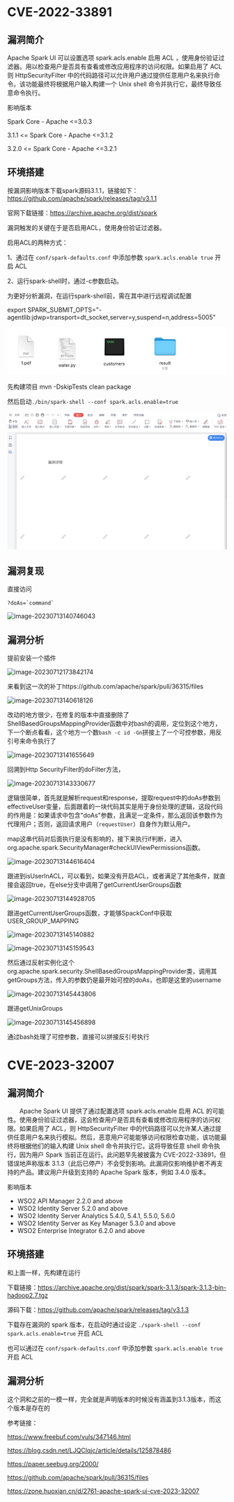 # CVE-2022-33891

## 漏洞简介

Apache Spark UI 可以设置选项 spark.acls.enable 启用 ACL ，使用身份验证过滤器。用以检查用户是否具有查看或修改应用程序的访问权限。如果启用了 ACL则 HttpSecurityFilter 中的代码路径可以允许用户通过提供任意用户名来执行命令。该功能最终将根据用户输入构建一个 Unix shell 命令并执行它，最终导致任意命令执行。

影响版本

Spark Core - Apache <=3.0.3

3.1.1 <= Spark Core - Apache <=3.1.2

3.2.0 <= Spark Core - Apache <=3.2.1

## 环境搭建

按漏洞影响版本下载spark源码3.1.1，链接如下：https://github.com/apache/spark/releases/tag/v3.1.1

官网下载链接：https://archive.apache.org/dist/spark

漏洞触发的关键在于是否启用ACL，使用身份验证过滤器。

启用ACL的两种方式：

1、通过在 `conf/spark-defaults.conf` 中添加参数 `spark.acls.enable true` 开启 ACL

2、运行spark-shell时，通过-c参数启动。

为更好分析漏洞，在运行spark-shell前，需在其中进行远程调试配置

export SPARK_SUBMIT_OPTS="-agentlib:jdwp=transport=dt_socket,server=y,suspend=n,address=5005"

![image-20230712172229761](images/1.png)

先构建项目 mvn -DskipTests clean package 

然后启动`./bin/spark-shell --conf spark.acls.enable=true`

![image-20230713140538748](images/2.png)

## 漏洞复现

直接访问

```
?doAs=`command`
```

![image-20230713140746043](images/3.png)

## 漏洞分析

提前安装一个插件

![image-20230712173842174](images/4.png)

来看到这一次的补丁https://github.com/apache/spark/pull/36315/files

![image-20230713140618126](images/5.png)

改动的地方很少，在修复的版本中直接删除了ShellBasedGroupsMappingProvider函数中对bash的调用，定位到这个地方，下一个断点看看，这个地方一个数`bash -c id -Gn`拼接上了一个可控参数，用反引号来命令执行了

![image-20230713141655649](images/6.png)

回溯到Http SecurityFilter的doFilter方法，

![image-20230713143330677](images/7.png)

逻辑很简单，首先就是解析request和response，提取request中的doAs参数到effectiveUser变量，后面跟着的一块代码其实是用于身份处理的逻辑，这段代码的作用是：如果请求中包含"doAs"参数，且满足一定条件，那么返回该参数作为代理用户；否则，返回请求用户（`requestUser`）自身作为默认用户。

map这串代码对后面执行是没有影响的，接下来执行if判断，进入org.apache.spark.SecurityManager#checkUIViewPermissions函数。

![image-20230713144616404](images/8.png)

跟进到isUserInACL，可以看到，如果没有开启ACL，或者满足了其他条件，就直接会返回true，在else分支中调用了getCurrentUserGroups函数

![image-20230713144928705](images/9.png)

跟进getCurrentUserGroups函数，才能够SpackConf中获取USER_GROUP_MAPPING

![image-20230713145140882](images/10.png)

![image-20230713145159543](images/11.png)

然后通过反射实例化这个org.apache.spark.security.ShellBasedGroupsMappingProvider类，调用其getGroups方法，传入的参数仍是最开始可控的doAs，也即是这里的username

![image-20230713145443806](images/12.png)

跟进getUnixGroups

![image-20230713145456898](images/13.png)

通过bash处理了可控参数，直接可以拼接反引号执行

# CVE-2023-32007

## 漏洞简介

　　Apache Spark UI 提供了通过配置选项 spark.acls.enable 启用 ACL 的可能性。使用身份验证过滤器，这会检查用户是否具有查看或修改应用程序的访问权限。如果启用了 ACL，则 HttpSecurityFilter 中的代码路径可以允许某人通过提供任意用户名来执行模拟。然后，恶意用户可能能够访问权限检查功能，该功能最终将根据他们的输入构建 Unix shell 命令并执行它。这将导致任意 shell 命令执行，因为用户 Spark 当前正在运行。此问题早先被披露为 CVE-2022-33891，但错误地声称版本 3.1.3（此后已停产）不会受到影响。此漏洞仅影响维护者不再支持的产品。建议用户升级到支持的 Apache Spark 版本，例如 3.4.0 版本。

影响版本

- WSO2 API Manager 2.2.0 and above
- WSO2 Identity Server 5.2.0 and above
- WSO2 Identity Server Analytics 5.4.0, 5.4.1, 5.5.0, 5.6.0
- WSO2 Identity Server as Key Manager 5.3.0 and above
- WSO2 Enterprise Integrator 6.2.0 and above

## 环境搭建

和上面一样，先构建在运行

下载链接：https://archive.apache.org/dist/spark/spark-3.1.3/spark-3.1.3-bin-hadoop2.7.tgz

源码下载：https://github.com/apache/spark/releases/tag/v3.1.3

下载存在漏洞的 spark 版本，在启动时通过设定 `./spark-shell --conf spark.acls.enable=true` 开启 ACL

也可以通过在 `conf/spark-defaults.conf` 中添加参数 `spark.acls.enable true` 开启 ACL

## 漏洞分析

这个洞和之前的一模一样，完全就是声明版本的时候没有涵盖到3.1.3版本，而这个版本是存在的





参考链接：

https://www.freebuf.com/vuls/347146.html

https://blog.csdn.net/LJQClqjc/article/details/125878486

https://paper.seebug.org/2000/

https://github.com/apache/spark/pull/36315/files

https://zone.huoxian.cn/d/2761-apache-spark-ui-cve-2023-32007